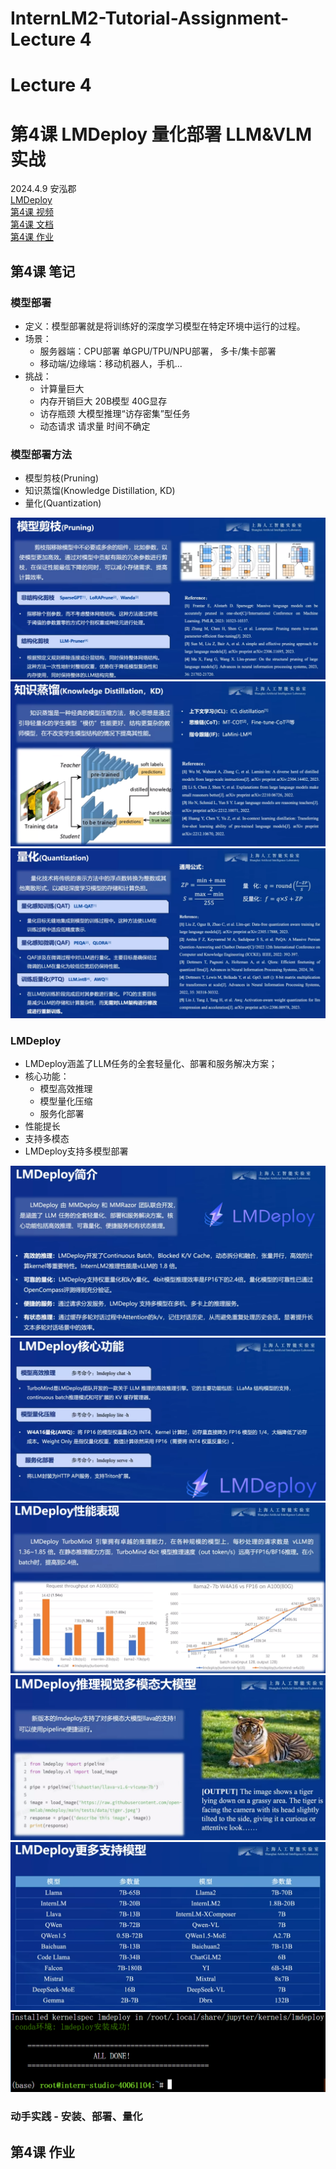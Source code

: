 # InternLM2-Tutorial-Assignment-Lecture 4
# Lecture 4
# 第4课 LMDeploy 量化部署 LLM&VLM实战    
 2024.4.9 安泓郡  
 [LMDeploy](https://github.com/InternLM/LMDeploy)    
 [第4课 视频](https://www.bilibili.com/video/BV1tr421x75B/)    
 [第4课 文档](https://github.com/InternLM/Tutorial/blob/camp2/lmdeploy/README.md)    
 [第4课 作业](https://github.com/InternLM/Tutorial/blob/camp2/lmdeploy/homework.md)    

 ## 第4课 笔记   

### 模型部署     

- 定义：模型部署就是将训练好的深度学习模型在特定环境中运行的过程。
- 场景：
  - 服务器端：CPU部署 单GPU/TPU/NPU部署， 多卡/集卡部署
  - 移动端/边缘端：移动机器人，手机...
- 挑战：
  - 计算量巨大
  - 内存开销巨大 20B模型 40G显存
  - 访存瓶颈 大模型推理“访存密集”型任务   
  - 动态请求  请求量 时间不确定   

### 模型部署方法    

- 模型剪枝(Pruning)
- 知识蒸馏(Knowledge Distillation, KD)
- 量化(Quantization)
  
![](./LMDeploy1.png)
![](./LMDeploy2.png)
![](./LMDeploy3.png)

### **LMDeploy**   

- LMDeploy涵盖了LLM任务的全套轻量化、部署和服务解决方案；
- 核心功能：
    - 模型高效推理
    - 模型量化压缩
    - 服务化部署
- 性能提长
- 支持多模态
- LMDeploy支持多模型部署
  
![](./LMDeploy4.png)
![](./LMDeploy5.png)
![](./LMDeploy6.png)   
![](./LMDeploy7.png)
![](./LMDeploy8.png)
![](./LMDeploy9.png)

### 动手实践 - 安装、部署、量化   




    


 
  


 
 ## 第4课 作业   
 

